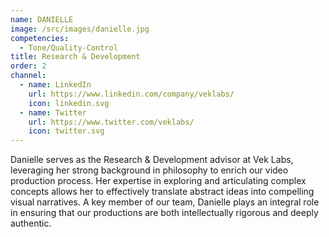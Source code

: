 ```yaml
---
name: DANIELLE
image: /src/images/danielle.jpg
competencies:
  - Tone/Quality-Control
title: Research & Development
order: 2
channel:
  - name: LinkedIn
    url: https://www.linkedin.com/company/veklabs/
    icon: linkedin.svg
  - name: Twitter
    url: https://www.twitter.com/veklabs/
    icon: twitter.svg
---
```


Danielle serves as the Research & Development advisor at Vek Labs, leveraging her strong background in philosophy to enrich our video production process. Her expertise in exploring and articulating complex concepts allows her to effectively translate abstract ideas into compelling visual narratives. A key member of our team, Danielle plays an integral role in ensuring that our productions are both intellectually rigorous and deeply authentic.
